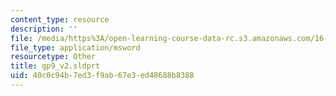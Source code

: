```yaml
---
content_type: resource
description: ''
file: /media/https%3A/open-learning-course-data-rc.s3.amazonaws.com/16-810-engineering-design-and-rapid-prototyping-january-iap-2005/40c0c94b7ed3f9ab67e3ed48688b8388_gp9_v2.sldprt
file_type: application/msword
resourcetype: Other
title: gp9_v2.sldprt
uid: 40c0c94b-7ed3-f9ab-67e3-ed48688b8388
---
```

